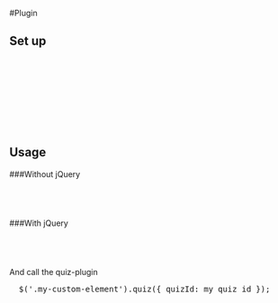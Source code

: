 #Plugin

## Set up
<code>
  <!-- HEAD SECTION -->
  <script src="quiznator.js"></script>
  
  <!-- BOOTSTRAP FILES -->
  <script src="vendor/bootstrap/js/bootstrap.min.js"></script>
  <link rel="stylesheet" href="vendor/bootstrap/css/bootstrap.min.css"/>
</code>

## Usage

###Without jQuery
<code>
  <div class="quiz-container" data-quizId="{My quiz id}"></div>
</code>

###With jQuery
<code>
  <div class="my-custom-element"></div>
</code>

And call the quiz-plugin

<pre>
  $('.my-custom-element').quiz({ quizId: my_quiz_id });
</pre>
